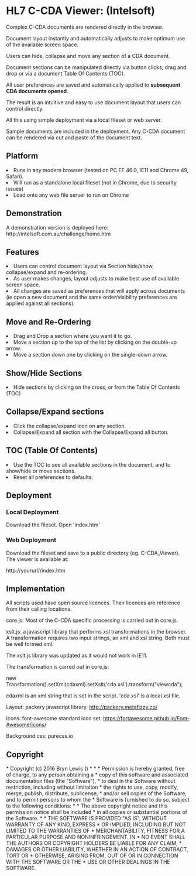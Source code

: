 <h1>HL7 C-CDA Viewer: (Intelsoft)</h1>

<p>Complex C-CDA documents are rendered directly in the browser.</p>
<p>Document layout instantly and automatically adjusts to make optimum use of the available screen space.</p>
<p>Users can hide, collapse and move any section of a CDA document.</p>
<p>Document sections can be manipulated directly via button clicks, drag and drop or via a document Table Of Contents (TOC).</p>
<p>All user preferences are saved and automatically applied to <b>subsequent CDA documents opened</b>.</p>

<p>The result is an intuitive and easy to use document layout that users can control directly.</p>
<p>All this using simple deployment via a local fileset or web server.</p>
<p>Sample documents are included in the deployment. Any C-CDA document can be rendered via cut and paste of the document text.</p>

<h2>Platform</h2>
<li>Runs in any modern browser (tested on PC FF 46.0, IE11 and Chrome 49, Safari). </li>
<li>Will run as a standalone local fileset (not in Chrome, due to security issues)</li>
<li>Load onto any web file server to run on Chrome</li>

<h2>Demonstration</h2>
A demonstration version is deployed here:
http://intelsoft.com.au/challenge/home.htm

<h2>Features</h2>
<li>Users can control document layout via Section hide/show, collapse/expand and re-ordering. </li>
<li>As user makes changes, layout adjusts to make best use of available screen space.</li>
<li>All changes are saved as preferences that will apply across documents (ie open a new document and the same order/visibility preferences are applied against all sections).</li>

<h2>Move and Re-Ordering</h2>
<li>Drag and Drop a section where you want it to go.</li>
<li>Move a section up to the top of the list by clicking on the double-up arrow.</li>
<li>Move a section down one by clicking on the single-down arrow.</li>

<h2>Show/Hide Sections</h2>
<li>Hide sections by clicking on the cross, or from the Table Of Contents (TOC)</li>

<h2>Collapse/Expand sections</h2>
<li>Click the collapse/expand icon on any section.</li>
<li>Collapse/Expand all section with the Collapse/Expand all button.</li>

<h2>TOC (Table Of Contents)</h2>
<li>Use the TOC to see all available sections in the document, and to show/hide or move sections.</li>
<li>Reset all preferences to defaults.</li>

<h2>Deployment</h2>
<h3>Local Deployment</h3>
Download the fileset. Open 'index.htm'
<h3>Web Deployment</h3>
Download the fileset and save to a public directory (eg. C-CDA_Viewer). The viewer is available at:
<p>http://yoururl/<C-CDA_Viewer_path>/index.htm</p>

<h2>Implementation</h2>
All scripts used have open source licences. Their licences are reference from their calling locations.

core.js: Most of the C-CDA specific processing is carried out in core.js.

xslt.js: a javascript library that performs xsl transformations in the browser. A transformation requires two input strings, an xml and xsl string. Both must be well formed xml.
<p>The xslt.js library was updated as it would not work in IE11.</p>
The transformation is carred out in core.js:

new Transformation().setXml(cdaxml).setXslt('cda.xsl').transform("viewcda");

cdaxml is an xml string that is set in the script.
'cda.xsl' is a local xsl file.

Layout: packery javascript library. http://packery.metafizzy.co/

Icons: font-awesome standard icon set. https://fortawesome.github.io/Font-Awesome/icons/

Background css: purecss.io

<h2>Copyright</h2>
 * Copyright (c) 2016 Bryn Lewis (<mailto:brynlewis@intelsoft.com.au>)
 * <http://intelsoft.com.au>
 * 
 * Permission is hereby granted, free of charge, to any person obtaining a
 * copy of this software and associated documentation files (the "Software"),
 * to deal in the Software without restriction, including without limitation
 * the rights to use, copy, modify, merge, publish, distribute, sublicense,
 * and/or sell copies of the Software, and to permit persons to whom the
 * Software is furnished to do so, subject to the following conditions:
 * 
 * The above copyright notice and this permission notice shall be included
 * in all copies or substantial portions of the Software.
 * 
 * THE SOFTWARE IS PROVIDED "AS IS", WITHOUT WARRANTY OF ANY KIND, EXPRESS
 * OR IMPLIED, INCLUDING BUT NOT LIMITED TO THE WARRANTIES OF
 * MERCHANTABILITY, FITNESS FOR A PARTICULAR PURPOSE AND NONINFRINGEMENT. IN
 * NO EVENT SHALL THE AUTHORS OR COPYRIGHT HOLDERS BE LIABLE FOR ANY CLAIM,
 * DAMAGES OR OTHER LIABILITY, WHETHER IN AN ACTION OF CONTRACT, TORT OR
 * OTHERWISE, ARISING FROM, OUT OF OR IN CONNECTION WITH THE SOFTWARE OR THE
 * USE OR OTHER DEALINGS IN THE SOFTWARE.
